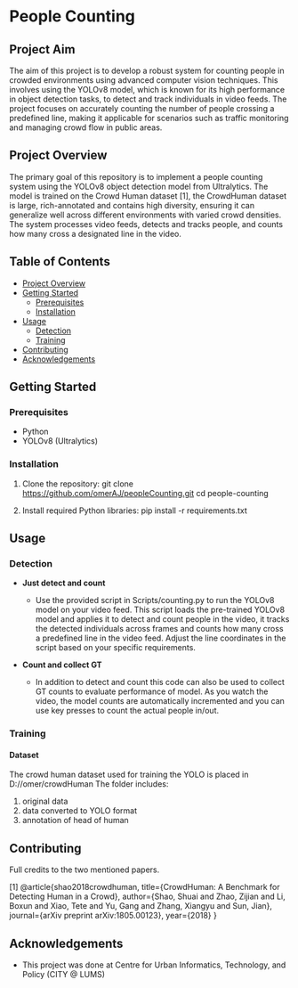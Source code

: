 # People Counting

## Project Aim
The aim of this project is to develop a robust system for counting people in crowded environments using advanced computer vision techniques. This involves using the YOLOv8 model, which is known for its high performance in object detection tasks, to detect and track individuals in video feeds. The project focuses on accurately counting the number of people crossing a predefined line, making it applicable for scenarios such as traffic monitoring and managing crowd flow in public areas.


## Project Overview
The primary goal of this repository is to implement a people counting system using the YOLOv8 object detection model from Ultralytics. The model is trained on the Crowd Human dataset [1], the CrowdHuman dataset is large, rich-annotated and contains high diversity, ensuring it can generalize well across different environments with varied crowd densities. The system processes video feeds, detects and tracks people, and counts how many cross a designated line in the video.


## Table of Contents
- [Project Overview](#project-overview)
- [Getting Started](#getting-started)
  - [Prerequisites](#prerequisites)
  - [Installation](#installation)
- [Usage](#usage)
  - [Detection](#detection)
  - [Training](#training)
- [Contributing](#contributing)
- [Acknowledgements](#acknowledgements)

## Getting Started

### Prerequisites
- Python
- YOLOv8 (Ultralytics)

### Installation
1. Clone the repository:
git clone https://github.com/omerAJ/peopleCounting.git
cd people-counting

2. Install required Python libraries:
pip install -r requirements.txt


## Usage

### Detection

- **Just detect and count**
  - Use the provided script in Scripts/counting.py to run the YOLOv8 model on your video feed. This script loads the pre-trained YOLOv8 model and applies it to detect and count people in the video, it tracks the detected individuals across frames and counts how many cross a predefined line in the video feed. Adjust the line coordinates in the script based on your specific requirements.

- **Count and collect GT**
  - In addition to detect and count this code can also be used to collect GT counts to evaluate performance of model. As you watch the video, the model counts are automatically incremented and you can use key presses to count the actual people in/out.

### Training

#### Dataset

The crowd human dataset used for training the YOLO is placed in D://omer/crowdHuman
The folder includes:
1. original data
2. data converted to YOLO format
3. annotation of head of human

## Contributing
Full credits to the two mentioned papers.

[1] @article{shao2018crowdhuman,
    title={CrowdHuman: A Benchmark for Detecting Human in a Crowd},
    author={Shao, Shuai and Zhao, Zijian and Li, Boxun and Xiao, Tete and Yu, Gang and Zhang, Xiangyu and Sun, Jian},
    journal={arXiv preprint arXiv:1805.00123},
    year={2018}
  }

## Acknowledgements
- This project was done at Centre for Urban Informatics, Technology, and Policy (CITY @ LUMS)

